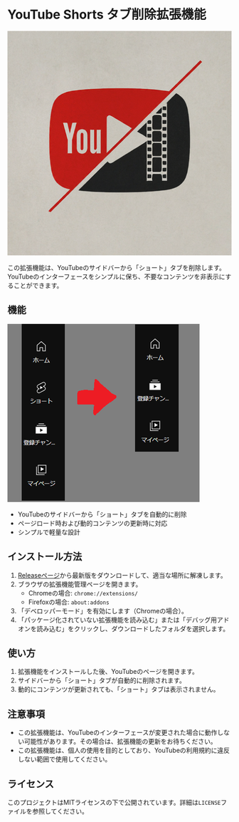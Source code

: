 # YouTube Shorts タブ削除拡張機能

![拡張機能のアイコン](./icons/original.png)

この拡張機能は、YouTubeのサイドバーから「ショート」タブを削除します。YouTubeのインターフェースをシンプルに保ち、不要なコンテンツを非表示にすることができます。

## 機能

![機能のイメージ](./readme/feature.png)

- YouTubeのサイドバーから「ショート」タブを自動的に削除
- ページロード時および動的コンテンツの更新時に対応
- シンプルで軽量な設計

## インストール方法

1. [Releaseページ](https://github.com/RateteApple/YT-Sidebar-Shorts-Hider/releases/latest)から最新版をダウンロードして、適当な場所に解凍します。
2. ブラウザの拡張機能管理ページを開きます。
    - Chromeの場合: `chrome://extensions/`
    - Firefoxの場合: `about:addons`
3. 「デベロッパーモード」を有効にします（Chromeの場合）。
4. 「パッケージ化されていない拡張機能を読み込む」または「デバッグ用アドオンを読み込む」をクリックし、ダウンロードしたフォルダを選択します。

## 使い方

1. 拡張機能をインストールした後、YouTubeのページを開きます。
2. サイドバーから「ショート」タブが自動的に削除されます。
3. 動的にコンテンツが更新されても、「ショート」タブは表示されません。

## 注意事項

- この拡張機能は、YouTubeのインターフェースが変更された場合に動作しない可能性があります。その場合は、拡張機能の更新をお待ちください。
- この拡張機能は、個人の使用を目的としており、YouTubeの利用規約に違反しない範囲で使用してください。

## ライセンス

このプロジェクトはMITライセンスの下で公開されています。詳細は`LICENSE`ファイルを参照してください。
